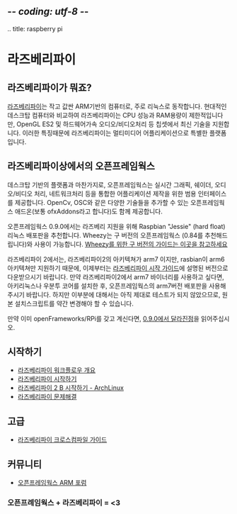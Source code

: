 ## -*- coding: utf-8 -*-
.. title: raspberry pi

라즈베리파이
============

## 라즈베리파이가 뭐죠?

[라즈베리파이](http://www.raspberrypi.org/)는 작고 값싼 ARM기반의 컴퓨터로, 주로 리눅스로 동작합니다. 현대적인 데스크탑 컴퓨터와 비교하여 라즈베리파이는 CPU 성능과 RAM용량이 제한적입니다만, OpenGL ES2 및 하드웨어가속 오디오/비디오처리 등 칩셋에서 최신 기술을 지원합니다. 이러한 특징때문에 라즈베리파이는 멀티미디어 어플리케이션으로 특별한 플랫폼입니다.

## 라즈베리파이상에서의 오픈프레임웍스
데스크탑 기반의 플랫폼과 마찬가지로, 오픈프레임웍스는 실시간 그래픽, 쉐이더, 오디오/비디오 처리, 네트워크처리 등을 통합한 어플리케이션 제작을 위한 범용 인터페이스를 제공합니다. OpenCv, OSC와 같은 다양한 기술들을 추가할 수 있는 오픈프레임웍스 애드온(보통 ofxAddons라고 합니다)도 함께 제공합니다.

오픈프레임웍스 0.9.0에서는 라즈베리 지원을 위해 Raspbian "Jessie" (hard float) 리눅스 배포판을 추천합니다. Wheezy는 구 버전의 오픈프레임웍스 (0.84를 추천해드립니다)와 사용이 가능합니다. [Wheezy를 위한 구 버전의 가이드는 이곳을 참고하세요](Raspberry-Pi-Wheezy-index.html)

라즈베리파이 2에서는, 라즈베리파이2의 아키텍쳐가 arm7 이지만, rasbian이 arm6 아키텍쳐만 지원하기 때문에, 이제부터는 [라즈베리파이 시작 가이드](Raspberry-Pi-Getting-Started.html)에 설명된 버전으로 다운받으시기 바랍니다. 만약 라즈베리파이2에서 arm7 바이너리를 사용하고 싶다면, 아키리눅스나 우분투 코어를 설치한 후, 오픈프레임웍스의 arm7버전 배포판을 사용해주시기 바랍니다. 하지만 이부분에 대해서는 아직 제대로 테스트가 되지 않았으므로, 원본 설치스크립트를 약간 변경해야 할 수 있습니다.

만약 이미 openFrameworks/RPi를 갖고 계신다면, [0.9.0에서 달라진점](Raspberry-Pi-8-9-Transition-Notes.html)을 읽어주십시오.

## 시작하기

* [라즈베리파이 워크플로우 개요](Raspberry-Pi-Workflow-Overview.html)
* [라즈베리파이 시작하기](Raspberry-Pi-Getting-Started.html)
* [라즈베리파이 2 B 시작하기 - ArchLinux](../raspberry-pi-getting-started-archlinux/)
* [라즈베리파이 문제해결](Raspberry-Pi-Troubleshooting.html)

## 고급

* [라즈베리파이 크로스컴파일 가이드](Raspberry-Pi-Cross-compiling-guide.html)

## 커뮤니티
* [오픈프레임웍스 ARM 포럼](http://forum.openframeworks.cc/c/arm)


### 오픈프례임웍스 + 라즈베리파이 = <3

